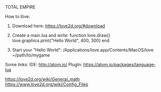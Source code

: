TOTAL EMPIRE

How to löve:

1. Download here: 
https://love2d.org/#download

2. Create a main.lua and write: 
function love.draw()
    love.graphics.print("Hello World", 400, 300)
end

3. Start your "Hello World":
/Applications/love.app/Contents/MacOS/love ~/path/to/mygame


Some links: 
IDE:    http://atom.io/
PlugIn: https://atom.io/packages/language-lua

https://love2d.org/wiki/General_math
https://www.love2d.org/wiki/Config_Files